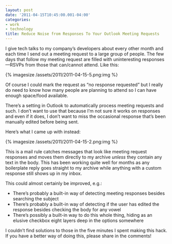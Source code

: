 ```yaml
---
layout: post
date: '2011-04-15T10:45:00.001-04:00'
categories:
- work
- technology
title: Reduce Noise from Responses To Your Outlook Meeting Requests
---
```


I give tech talks to my company’s developers about every other month and each time I send out a meeting request to a large group of people. The few days that follow my meeting request are filled with uninteresting responses—RSVPs from those that can/cannot attend. Like this:

{% imagesize /assets/2011/2011-04-15-5.png:img %}

Of course I could mark the request as “no response requested” but I really do need to know how many people are planning to attend so I can have enough space/food available.

There’s a setting in Outlook to automatically process meeting requests and such. I don’t want to use that because I’m not sure it works on responses and even if it does, I don’t want to miss the occasional response that’s been manually edited before being sent. 

Here’s what I came up with instead:

{% imagesize /assets/2011/2011-04-15-2.png:img %}

This is a mail rule catches messages that look like meeting request responses and moves them directly to my archive *unless* they contain any text in the body. This has been working quite well for months as any boilerplate reply goes straight to my archive while anything with a custom response still shows up in my inbox.

This could almost certainly be improved, e.g.: 

* There’s probably a built-in way of detecting meeting responses besides searching the subject
* There’s probably a built-in way of detecting if the user has edited the response besides checking the body for any vowel
* There’s possibly a built-in way to do this whole thing, hiding as an elusive checkbox eight layers deep in the options somewhere 

I couldn’t find solutions to those in the five minutes I spent making this hack. If you have a better way of doing this, please share in the comments!
